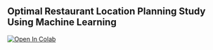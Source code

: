 ## Optimal Restaurant Location Planning Study Using Machine Learning
[![Open In Colab](https://colab.research.google.com/assets/colab-badge.svg)](https://colab.research.google.com/drive/1K5-dD-gR5wcFaJ7SqlsuegUv0E0gtFu2?usp=sharing)
